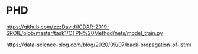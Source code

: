 # PHD

https://github.com/zzzDavid/ICDAR-2019-SROIE/blob/master/task1/CTPN%20Method/nets/model_train.py

https://data-science-blog.com/blog/2020/09/07/back-propagation-of-lstm/
